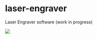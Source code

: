 # laser-engraver
Laser Engraver software (work in progress)

![](https://devwork.space/wp-content/uploads/2019/01/laser-engraver-prototype.png)
